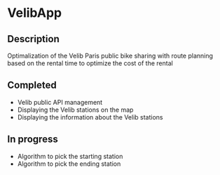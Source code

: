 # VelibApp

## Description
Optimalization of the Velib Paris public bike sharing with route planning based on the rental time to optimize the cost of the rental

## Completed
- Velib public API management
- Displaying the Velib stations on the map
- Displaying the information about the Velib stations

## In progress
- Algorithm to pick the starting station
- Algorithm to pick the ending station